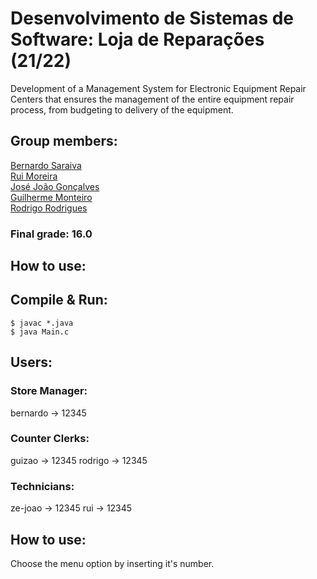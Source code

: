 # Desenvolvimento de Sistemas de Software: Loja de Reparações (21/22)
Development of a Management System for Electronic Equipment Repair Centers that ensures the management of the entire equipment repair process, from budgeting to delivery of the equipment.

## Group members:  

[Bernardo Saraiva](https://github.com/devsaraiva)  
[Rui Moreira](https://github.com/RuiMoreiraA93232)  
[José João Gonçalves](https://github.com/jjgonc)  
[Guilherme Monteiro](https://github.com/rushmetra)  
[Rodrigo Rodrigues](https://github.com/webst2r)  


### Final grade: 16.0

## How to use:
## Compile & Run:
```$ javac *.java ```  
```$ java Main.c ``` 

## Users:

### Store Manager:
bernardo -> 12345

### Counter Clerks:
guizao -> 12345
rodrigo -> 12345

### Technicians:
ze-joao -> 12345 
rui -> 12345

## How to use:
Choose the menu option by inserting it's number.
